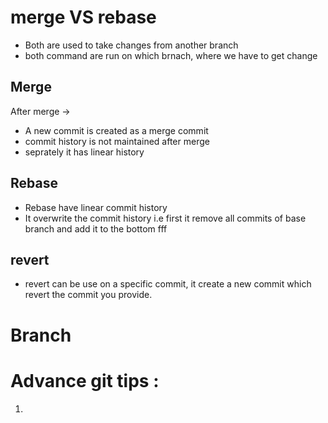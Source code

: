# merge VS rebase 
- Both are used to take changes from another branch 
- both command are run on which brnach, where we have to get change
## Merge  
After merge ->
- A new commit is created as a merge commit 
- commit history is not maintained after merge 
- seprately it has linear history 

## Rebase 
- Rebase have linear commit history 
- It overwrite the commit history i.e first it remove all commits of base branch and add it to the bottom fff


## revert 
- revert can be use on a specific commit, it create a new commit which revert the commit you provide. 
  
# Branch 


# Advance git tips : 

1. 